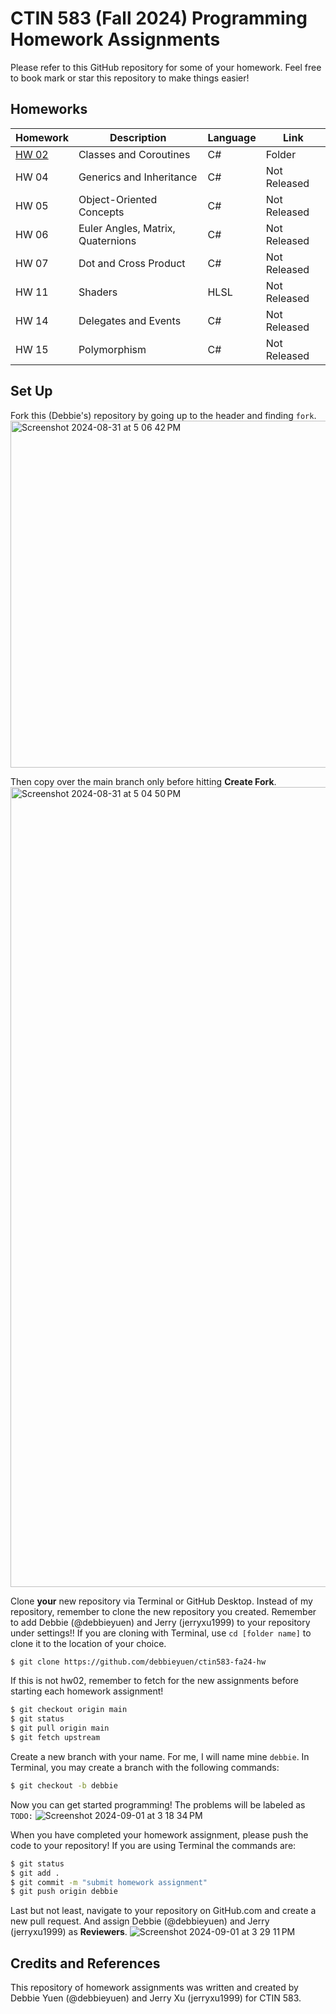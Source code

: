 # CTIN 583 (Fall 2024) Programming Homework Assignments

Please refer to this GitHub repository for some of your homework. Feel free to book mark or star this repository to make things easier! 

## Homeworks
| Homework  | Description | Language | Link
| --------- | ------------- | ---- | ---- |
| [HW 02](https://ctin583.usc.edu/latest/Homework/hw02/) | Classes and Coroutines | C# | Folder |
| HW 04 | Generics and Inheritance | C# | Not Released |
| HW 05 | Object-Oriented Concepts | C# | Not Released |
| HW 06 | Euler Angles, Matrix, Quaternions | C# | Not Released|
| HW 07 | Dot and Cross Product | C# | Not Released |
| HW 11 | Shaders | HLSL | Not Released |
| HW 14 | Delegates and Events | C# | Not Released |
| HW 15 | Polymorphism | C# | Not Released |

## Set Up

Fork this (Debbie's) repository by going up to the header and finding `fork`. 
<img width="555" alt="Screenshot 2024-08-31 at 5 06 42 PM" src="https://github.com/user-attachments/assets/12501f27-bf9e-4c5a-bbf9-b46eee85a27b">

Then copy over the main branch only before hitting **Create Fork**.
<img width="1280" alt="Screenshot 2024-08-31 at 5 04 50 PM" src="https://github.com/user-attachments/assets/e18f0157-9778-46f2-9b42-2fa6a7bb8bc1">

Clone **your** new repository via Terminal or GitHub Desktop. Instead of my repository, remember to clone the new repository you created. 
Remember to add Debbie (@debbieyuen) and Jerry (jerryxu1999) to your repository under settings!!
If you are cloning with Terminal, use `cd [folder name]` to clone it to the location of your choice.
```bash
$ git clone https://github.com/debbieyuen/ctin583-fa24-hw
```
If this is not hw02, remember to fetch for the new assignments before starting each homework assignment!
```bash
$ git checkout origin main
$ git status
$ git pull origin main
$ git fetch upstream
```
Create a new branch with your name. For me, I will name mine `debbie`. 
In Terminal, you may create a branch with the following commands: 
```bash
$ git checkout -b debbie
```

Now you can get started programming! The problems will be labeled as `TODO:`
![Screenshot 2024-09-01 at 3 18 34 PM](https://github.com/user-attachments/assets/1220929f-d869-4082-90a4-8603c6180cd7)

When you have completed your homework assignment, please push the code to your repository! 
If you are using Terminal the commands are:
```bash
$ git status
$ git add .
$ git commit -m "submit homework assignment"
$ git push origin debbie
```
Last but not least, navigate to your repository on GitHub.com and create a new pull request. And assign Debbie (@debbieyuen) and Jerry (jerryxu1999) as **Reviewers**.
![Screenshot 2024-09-01 at 3 29 11 PM](https://github.com/user-attachments/assets/591c0a3b-eb54-4d97-a53d-c1a8535b13d9)


## Credits and References 
This repository of homework assignments was written and created by Debbie Yuen (@debbieyuen) and Jerry Xu (jerryxu1999) for CTIN 583.
